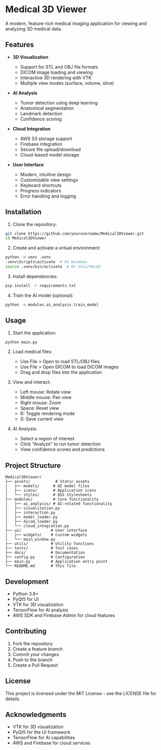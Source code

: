 # Medical 3D Viewer

A modern, feature-rich medical imaging application for viewing and analyzing 3D medical data.

## Features

- **3D Visualization**
  - Support for STL and OBJ file formats
  - DICOM image loading and viewing
  - Interactive 3D rendering with VTK
  - Multiple view modes (surface, volume, slice)

- **AI Analysis**
  - Tumor detection using deep learning
  - Anatomical segmentation
  - Landmark detection
  - Confidence scoring

- **Cloud Integration**
  - AWS S3 storage support
  - Firebase integration
  - Secure file upload/download
  - Cloud-based model storage

- **User Interface**
  - Modern, intuitive design
  - Customizable view settings
  - Keyboard shortcuts
  - Progress indicators
  - Error handling and logging

## Installation

1. Clone the repository:
```bash
git clone https://github.com/yourusername/Medical3DViewer.git
cd Medical3DViewer
```

2. Create and activate a virtual environment:
```bash
python -m venv .venv
.venv\Scripts\activate  # On Windows
source .venv/bin/activate  # On Unix/MacOS
```

3. Install dependencies:
```bash
pip install -r requirements.txt
```

4. Train the AI model (optional):
```bash
python -m modules.ai_analysis.train_model
```

## Usage

1. Start the application:
```bash
python main.py
```

2. Load medical files:
   - Use File > Open to load STL/OBJ files
   - Use File > Open DICOM to load DICOM images
   - Drag and drop files into the application

3. View and interact:
   - Left mouse: Rotate view
   - Middle mouse: Pan view
   - Right mouse: Zoom
   - Space: Reset view
   - R: Toggle rendering mode
   - S: Save current view

4. AI Analysis:
   - Select a region of interest
   - Click "Analyze" to run tumor detection
   - View confidence scores and predictions

## Project Structure

```
Medical3DViewer/
├── assets/           # Static assets
│   ├── models/      # AI model files
│   ├── icons/       # Application icons
│   └── styles/      # QSS stylesheets
├── modules/         # Core functionality
│   ├── ai_analysis/ # AI-related functionality
│   ├── visualization.py
│   ├── interaction.py
│   ├── model_loader.py
│   ├── dicom_loader.py
│   └── cloud_integration.py
├── ui/             # User interface
│   ├── widgets/    # Custom widgets
│   └── main_window.py
├── utils/          # Utility functions
├── tests/          # Test cases
├── docs/           # Documentation
├── config.py       # Configuration
├── main.py         # Application entry point
└── README.md       # This file
```

## Development

- Python 3.8+
- PyQt5 for UI
- VTK for 3D visualization
- TensorFlow for AI analysis
- AWS SDK and Firebase Admin for cloud features

## Contributing

1. Fork the repository
2. Create a feature branch
3. Commit your changes
4. Push to the branch
5. Create a Pull Request

## License

This project is licensed under the MIT License - see the LICENSE file for details.

## Acknowledgments

- VTK for 3D visualization
- PyQt5 for the UI framework
- TensorFlow for AI capabilities
- AWS and Firebase for cloud services

